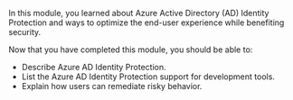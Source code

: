 In this module, you learned about Azure Active Directory (AD) Identity Protection and ways to optimize the end-user experience while benefiting security.

Now that you have completed this module, you should be able to:

- Describe Azure AD Identity Protection.
- List the Azure AD Identity Protection support for development tools.
- Explain how users can remediate risky behavior.
